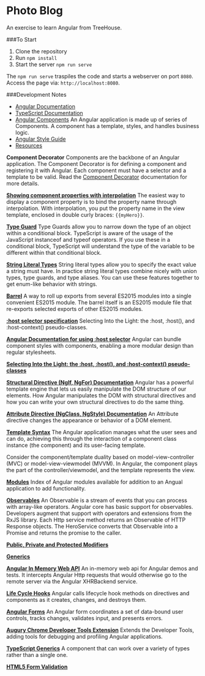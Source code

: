 # Photo Blog
An exercise to learn Angular from TreeHouse.

###To Start

1. Clone the repository
2. Run `npm install`
3. Start the server `npm run serve`

The `npm run serve` traspiles the code and starts a webserver on port `8080`. Access the page 
via: `http://localhost:8080`.


###Development Notes

- [Angular Documentation](https://angular.io/docs/ts/latest)
- [TypeScript Documentation](http://www.typescriptlang.org/docs/tutorial.html)
- [Angular Components]()
An Angular application is made up of series of Components. A component has a template, styles, and handles business
logic.
- [Angular Style Guide](https://angular.io/docs/ts/latest/guide/style-guide.html)
- [Resources](https://angular.io/resources/)

**Component Decorator**
Components are the backbone of an Angular application. The Component Decorator is for defining a component and
registering it with Angular. Each component must have a selector and a template to be valid. Read the [Component 
Decorator](https://angular.io/docs/ts/latest/api/core/index/Component-decorator.html) documentation for more details.

**[Showing component properties with interpolation](https://angular.io/docs/ts/latest/guide/displaying-data.html#!#interpolation)**
The easiest way to display a component property is to bind the property name through interpolation. With interpolation,
you put the property name in the view template, enclosed in double curly braces: `{{myHero}}`.

**[Type Guard](https://basarat.gitbooks.io/typescript/content/docs/types/typeGuard.html)**
Type Guards allow you to narrow down the type of an object within a conditional block. TypeScript is aware of the usage
of the JavaScript instanceof and typeof operators. If you use these in a conditional block, TypeScript will understand
the type of the variable to be different within that conditional block.

**[String Literal Types](http://www.typescriptlang.org/docs/handbook/advanced-types.html#string-literal-types)**
String literal types allow you to specify the exact value a string must have. In practice string literal types combine
nicely with union types, type guards, and type aliases. You can use these features together to get enum-like behavior
with strings.

**[Barrel](https://angular.io/docs/ts/latest/guide/glossary.html#!#barrel)**
A way to roll up exports from several ES2015 modules into a single convenient ES2015 module. The barrel itself is an
ES2015 module file that re-exports selected exports of other ES2015 modules.

**[:host selector specification](https://www.w3.org/TR/css-scoping-1/#host-selector)**
Selecting Into the Light: the :host, :host(), and :host-context() pseudo-classes.

**[Angular Documentation for using :host selector](https://angular.io/docs/ts/latest/guide/component-styles.html#!#sts=:host)**
Angular can bundle component styles with components, enabling a more modular design than regular stylesheets.

**[Selecting Into the Light: the :host, :host(), and :host-context() pseudo-classes](https://www.w3.org/TR/css-scoping-1/#host-selector)**

**[Structural Directive (NgIf, NgFor) Documentation](https://angular.io/docs/ts/latest/guide/structural-directives.html)**
Angular has a powerful template engine that lets us easily manipulate the DOM structure of our elements. How Angular
manipulates the DOM with structural directives and how you can write your own structural directives to do the same
thing.

**[Attribute Directive (NgClass, NgStyle) Documentation](https://angular.io/docs/ts/latest/guide/attribute-directives.html)**
An Attribute directive changes the appearance or behavior of a DOM element.

**[Template Syntax](https://angular.io/docs/ts/latest/guide/template-syntax.html)**
The Angular application manages what the user sees and can do, achieving this through the interaction of a component
class instance (the component) and its user-facing template.

Consider the component/template duality based on model-view-controller (MVC) or model-view-viewmodel (MVVM). In Angular,
the component plays the part of the controller/viewmodel, and the template represents the view.

**[Modules](https://angular.io/docs/ts/latest/api/#!?query=module)**
Index of Angular modules available for addition to an Angual application to add functionality.

**[Observables](https://angular.io/docs/ts/latest/tutorial/toh-pt6.html#!#observables)**
An Observable is a stream of events that you can process with array-like operators. Angular core has basic support for
observables. Developers augment that support with operators and extensions from the RxJS library. Each Http service
method returns an Observable of HTTP Response objects. The HeroService converts that Observable into a Promise and
returns the promise to the caller.

**[Public, Private and Protected Modifiers](http://www.typescriptlang.org/docs/handbook/classes.html#public-private-and-protected-modifiers)**

**[Generics](https://www.typescriptlang.org/docs/handbook/generics.html)**

**[Angular In Memory Web API](https://github.com/angular/in-memory-web-api)**
An in-memory web api for Angular demos and tests. It intercepts Angular Http requests that would otherwise go to the 
remote server via the Angular XHRBackend service.

**[Life Cycle Hooks](https://angular.io/docs/ts/latest/guide/lifecycle-hooks.html)**
Angular calls lifecycle hook methods on directives and components as it creates, changes, and destroys them.

**[Angular Forms](https://angular.io/docs/ts/latest/guide/forms.html)**
An Angular form coordinates a set of data-bound user controls, tracks changes, validates input, and presents errors.

**[Augury Chrome Developer Tools Extension](https://chrome.google.com/webstore/detail/augury/elgalmkoelokbchhkhacckoklkejnhcd)**
Extends the Developer Tools, adding tools for debugging and profiling Angular applications.

**[TypeScript Generics](https://www.typescriptlang.org/docs/handbook/generics.html)**
A component that can work over a variety of types rather than a single one.

**[HTML5 Form Validation](https://developer.mozilla.org/en-US/docs/Web/HTML/Element/input)**
